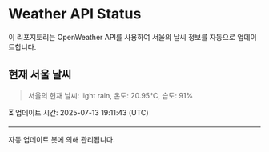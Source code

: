 
# Weather API Status

이 리포지토리는 OpenWeather API를 사용하여 서울의 날씨 정보를 자동으로 업데이트합니다.

## 현재 서울 날씨
> 서울의 현재 날씨: light rain, 온도: 20.95°C, 습도: 91%

⏳ 업데이트 시간: 2025-07-13 19:11:43 (UTC)

---
자동 업데이트 봇에 의해 관리됩니다.
